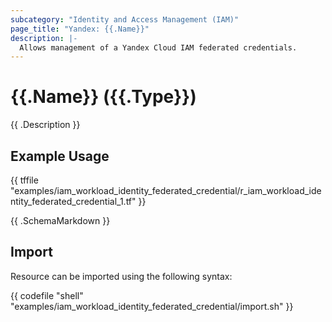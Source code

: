 ```yaml
---
subcategory: "Identity and Access Management (IAM)"
page_title: "Yandex: {{.Name}}"
description: |-
  Allows management of a Yandex Cloud IAM federated credentials.
---
```


# {{.Name}} ({{.Type}})

{{ .Description }}

## Example Usage

{{ tffile "examples/iam_workload_identity_federated_credential/r_iam_workload_identity_federated_credential_1.tf" }}

{{ .SchemaMarkdown }}

## Import

Resource can be imported using the following syntax:

{{ codefile "shell" "examples/iam_workload_identity_federated_credential/import.sh" }}
